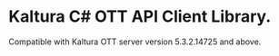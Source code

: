 # Kaltura C# OTT API Client Library.
Compatible with Kaltura OTT server version 5.3.2.14725 and above.
